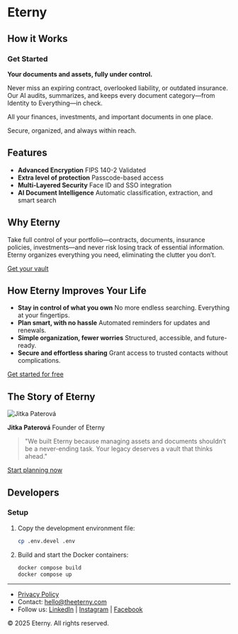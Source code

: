 # Eterny

## How it Works

### Get Started
**Your documents and assets, fully under control.**

Never miss an expiring contract, overlooked liability, or outdated insurance. Our AI audits, summarizes, and keeps every document category—from Identity to Everything—in check.

All your finances, investments, and important documents in one place.

Secure, organized, and always within reach.

## Features

- **Advanced Encryption**
  FIPS 140-2 Validated
- **Extra level of protection**
  Passcode-based access
- **Multi-Layered Security**
  Face ID and SSO integration
- **AI Document Intelligence**
  Automatic classification, extraction, and smart search

## Why Eterny

Take full control of your portfolio—contracts, documents, insurance policies, investments—and never risk losing track of essential information. Eterny organizes everything you need, eliminating the clutter you don’t.

[Get your vault](https://www.eterny.io/)

## How Eterny Improves Your Life

- **Stay in control of what you own**
  No more endless searching. Everything at your fingertips.
- **Plan smart, with no hassle**
  Automated reminders for updates and renewals.
- **Simple organization, fewer worries**
  Structured, accessible, and future-ready.
- **Secure and effortless sharing**
  Grant access to trusted contacts without complications.

[Get started for free](https://www.eterny.io/)

## The Story of Eterny

![Jitka Paterová](https://media.licdn.com/dms/image/v2/D4D03AQEwm58svKRV1A/profile-displayphoto-shrink_800_800/profile-displayphoto-shrink_800_800/0/1706263816713?e=1752710400&v=beta&t=qyI4CHeN8GM_Nul5X5edye-F7Nfc-PwL7khB99G42lc)

**Jitka Paterová**
Founder of Eterny

> "We built Eterny because managing assets and documents shouldn’t be a never-ending task. Your legacy deserves a vault that thinks ahead."

[Start planning now](https://www.eterny.io/)

## Developers

### Setup

1. Copy the development environment file:
   ```bash
   cp .env.devel .env
   ```
2. Build and start the Docker containers:
   ```bash
   docker compose build
   docker compose up
   ```
---

- [Privacy Policy](https://www.eterny.io/privacy-policy)
- Contact: hello@theeterny.com
- Follow us: [LinkedIn](https://www.linkedin.com/company/the-eterny/) | [Instagram](https://www.instagram.com/the_eterny) | [Facebook](https://www.facebook.com/people/The-Eterny/61562243742369)

&copy; 2025 Eterny. All rights reserved.
